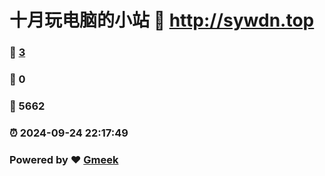 # 十月玩电脑的小站 :link: http://sywdn.top 
### :page_facing_up: [3](http://sywdn.top/tag.html) 
### :speech_balloon: 0 
### :hibiscus: 5662 
### :alarm_clock: 2024-09-24 22:17:49 
### Powered by :heart: [Gmeek](https://github.com/Meekdai/Gmeek)
